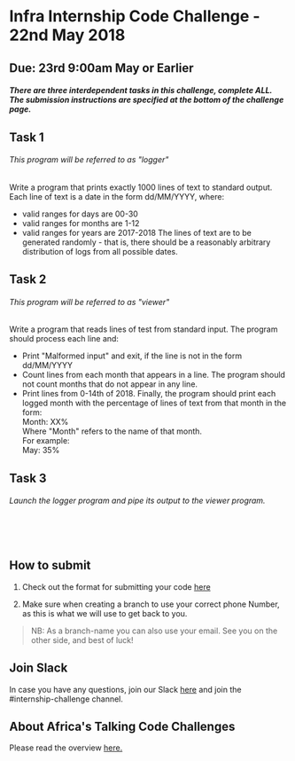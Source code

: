 # Infra Internship Code Challenge - 22nd May 2018
## Due: 23rd 9:00am May or Earlier


##### There are three interdependent tasks in this challenge, complete ALL. The submission instructions are specified at the bottom of the challenge page.

## Task 1
###### This program will be referred to as "logger"
Write a program that prints exactly 1000 lines of text to standard output. Each line of text is a date in the form dd/MM/YYYY, where: 
- valid ranges for days are 00-30
- valid ranges for months are 1-12
- valid ranges for years are 2017-2018
The lines of text are to be generated randomly - that is, there should be a reasonably arbitrary distribution of logs from all possible dates.


## Task 2
###### This program will be referred to as "viewer"
Write a program that reads lines of test from standard input. The program should process each line and:
-  Print "Malformed input" and exit, if the line is not in the form dd/MM/YYYY
-  Count lines from each month that appears in a line. The program should not count months that do not appear in any line.
-  Print lines from 0-14th of 2018.
Finally, the program should print each logged month with the percentage of lines of text from that month in the form:<br>
   Month: XX%<br>
   Where "Month" refers to the name of that month.<br>
   For example:<br>
   May: 35%<br>

## Task 3
###### Launch the logger program and pipe its output to the viewer program.
<br><br>

## How to submit
1. Check out the format for submitting your code [here](http://atdevoutreach.viewdocs.io/InfraInternshipChallengeMay2018/CodeChallengeSteps/)

2.  Make sure when creating a branch to use your correct phone Number, as this is what we will use to get back to you.

> NB: As a branch-name you can also use your email.
> See you on the other side, and best of luck!


## Join Slack
In case you have any questions, join our Slack [here](https://slackin-africastalking.now.sh/) and join the #internship-challenge channel.

## About Africa's Talking Code Challenges
Please read the overview [here.](http://atdevoutreach.viewdocs.io/InfraInternshipChallengeMay2018/)
